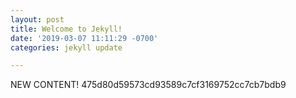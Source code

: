 ```yaml
---
layout: post
title: Welcome to Jekyll!
date: '2019-03-07 11:11:29 -0700'
categories: jekyll update

---
```


NEW CONTENT! 475d80d59573cd93589c7cf3169752cc7cb7bdb9

